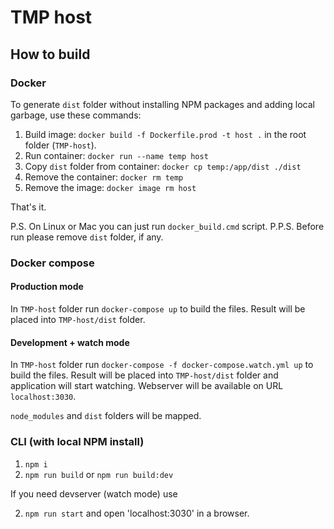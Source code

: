 # TMP host

## How to build

### Docker

To generate `dist` folder without installing NPM packages and adding local garbage, use these commands:

1. Build image: `docker build -f Dockerfile.prod -t host .` in the root folder (`TMP-host`).
2. Run container: `docker run --name temp host`
3. Copy `dist` folder from container: `docker cp temp:/app/dist ./dist`
4. Remove the container: `docker rm temp`
5. Remove the image: `docker image rm host`

That's it.

P.S. On Linux or Mac you can just run `docker_build.cmd` script.
P.P.S. Before run please remove `dist` folder, if any.

### Docker compose

#### Production mode

In `TMP-host` folder run `docker-compose up` to build the files. Result will be
placed into `TMP-host/dist` folder.

#### Development + watch mode
In `TMP-host` folder run `docker-compose -f docker-compose.watch.yml up` to build the files. Result will be placed into `TMP-host/dist` folder and application will start watching. Webserver will be available on URL `localhost:3030`.

`node_modules` and `dist` folders will be mapped.

### CLI (with local NPM install)

1. `npm i`
2. `npm run build` or `npm run build:dev`

If you need devserver (watch mode) use

2. `npm run start` and open 'localhost:3030' in a browser.
